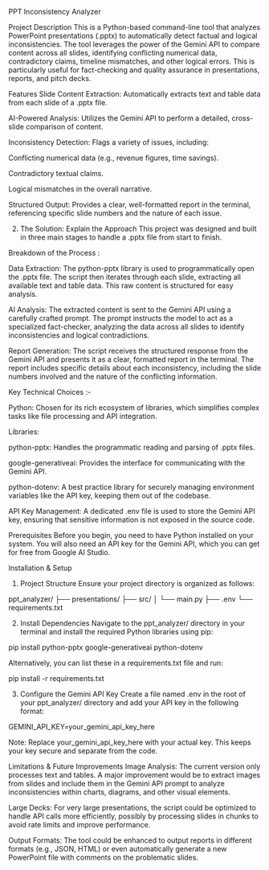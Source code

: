 PPT Inconsistency Analyzer


Project Description
This is a Python-based command-line tool that analyzes PowerPoint presentations (.pptx) to automatically detect factual and logical inconsistencies. The tool leverages the power of the Gemini API to compare content across all slides, identifying conflicting numerical data, contradictory claims, timeline mismatches, and other logical errors. This is particularly useful for fact-checking and quality assurance in presentations, reports, and pitch decks.

Features
Slide Content Extraction: Automatically extracts text and table data from each slide of a .pptx file.

AI-Powered Analysis: Utilizes the Gemini API to perform a detailed, cross-slide comparison of content.

Inconsistency Detection: Flags a variety of issues, including:

Conflicting numerical data (e.g., revenue figures, time savings).

Contradictory textual claims.

Logical mismatches in the overall narrative.

Structured Output: Provides a clear, well-formatted report in the terminal, referencing specific slide numbers and the nature of each issue.

2. The Solution: Explain the Approach
This project was designed and built in three main stages to handle a .pptx file from start to finish.

Breakdown of the Process :

Data Extraction: The python-pptx library is used to programmatically open the .pptx file. The script then iterates through each slide, extracting all available text and table data. This raw content is structured for easy analysis.

AI Analysis: The extracted content is sent to the Gemini API using a carefully crafted prompt. The prompt instructs the model to act as a specialized fact-checker, analyzing the data across all slides to identify inconsistencies and logical contradictions.

Report Generation: The script receives the structured response from the Gemini API and presents it as a clear, formatted report in the terminal. The report includes specific details about each inconsistency, including the slide numbers involved and the nature of the conflicting information.

Key Technical Choices :- 

Python: Chosen for its rich ecosystem of libraries, which simplifies complex tasks like file processing and API integration.

Libraries:

python-pptx: Handles the programmatic reading and parsing of .pptx files.

google-generativeai: Provides the interface for communicating with the Gemini API.

python-dotenv: A best practice library for securely managing environment variables like the API key, keeping them out of the codebase.

API Key Management: A dedicated .env file is used to store the Gemini API key, ensuring that sensitive information is not exposed in the source code.

Prerequisites
Before you begin, you need to have Python installed on your system. You will also need an API key for the Gemini API, which you can get for free from Google AI Studio.

Installation & Setup
1. Project Structure
Ensure your project directory is organized as follows:

ppt_analyzer/
├── presentations/
├── src/
│   └── main.py
├── .env
└── requirements.txt

2. Install Dependencies
Navigate to the ppt_analyzer/ directory in your terminal and install the required Python libraries using pip:

pip install python-pptx google-generativeai python-dotenv

Alternatively, you can list these in a requirements.txt file and run:

pip install -r requirements.txt

3. Configure the Gemini API Key
Create a file named .env in the root of your ppt_analyzer/ directory and add your API key in the following format:

GEMINI_API_KEY=your_gemini_api_key_here

Note: Replace your_gemini_api_key_here with your actual key. This keeps your key secure and separate from the code.



Limitations & Future Improvements
Image Analysis: The current version only processes text and tables. A major improvement would be to extract images from slides and include them in the Gemini API prompt to analyze inconsistencies within charts, diagrams, and other visual elements.

Large Decks: For very large presentations, the script could be optimized to handle API calls more efficiently, possibly by processing slides in chunks to avoid rate limits and improve performance.

Output Formats: The tool could be enhanced to output reports in different formats (e.g., JSON, HTML) or even automatically generate a new PowerPoint file with comments on the problematic slides.
